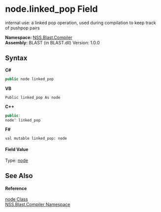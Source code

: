 # node.linked_pop Field
 

internal use: a linked pop operation, used during compilation to keep track of pushpop pairs

**Namespace:**&nbsp;<a href="26a25caa-f50b-92ad-f15c-dbb9db1493ae">NSS.Blast.Compiler</a><br />**Assembly:**&nbsp;BLAST (in BLAST.dll) Version: 1.0.0

## Syntax

**C#**<br />
``` C#
public node linked_pop
```

**VB**<br />
``` VB
Public linked_pop As node
```

**C++**<br />
``` C++
public:
node^ linked_pop
```

**F#**<br />
``` F#
val mutable linked_pop: node
```


#### Field Value
Type: <a href="7dc9b7e9-64ad-f224-ae1a-4e6639739f56">node</a>

## See Also


#### Reference
<a href="7dc9b7e9-64ad-f224-ae1a-4e6639739f56">node Class</a><br /><a href="26a25caa-f50b-92ad-f15c-dbb9db1493ae">NSS.Blast.Compiler Namespace</a><br />